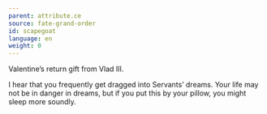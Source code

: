 ```yaml
---
parent: attribute.ce
source: fate-grand-order
id: scapegoat
language: en
weight: 0
---
```


Valentine’s return gift from Vlad III.

I hear that you frequently get dragged into Servants’ dreams.
Your life may not be in danger in dreams, but if you put this by your pillow, you might sleep more soundly.
